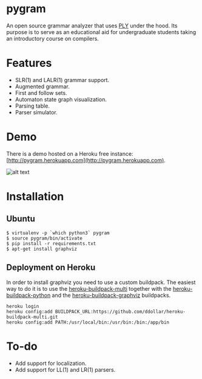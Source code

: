 pygram
======
An open source grammar analyzer that uses [PLY](http://www.dabeaz.com/ply/) under the hood.
Its purpose is to serve as an educational aid for undergraduate students taking an introductory course on compilers.

Features
========
* SLR(1) and LALR(1) grammar support.
* Augmented grammar.
* First and follow sets.
* Automaton state graph visualization.
* Parsing table.
* Parser simulator.

Demo
====
There is a demo hosted on a Heroku free instance: [http://pygram.herokuapp.com](http://pygram.herokuapp.com).

![alt text](http://i.imgur.com/xmMg8oE.png "Preview")

Installation
============

Ubuntu
------

    $ virtualenv -p `which python3` pygram
    $ source pygram/bin/activate
    $ pip install -r requirements.txt
    $ apt-get install graphviz


Deployment on Heroku
--------------------
In order to install graphviz you need to use a custom buildpack.
The easiest way to do it is to use the [heroku-buildpack-multi](https://github.com/ddollar/heroku-buildpack-multi) together with the [heroku-buildpack-python](https://github.com/heroku/heroku-buildpack-python) and the [heroku-buildpack-graphviz](https://github.com/gokceneraslan/heroku-buildpack-graphviz) buildpacks.

    heroku login
    heroku config:add BUILDPACK_URL:https://github.com/ddollar/heroku-buildpack-multi.git
    heroku config:add PATH:/usr/local/bin:/usr/bin:/bin:/app/bin

To-do
=====
* Add support for localization.
* Add support for LL(1) and LR(1) parsers.
